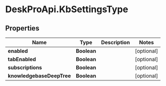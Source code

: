 # DeskProApi.KbSettingsType

## Properties
Name | Type | Description | Notes
------------ | ------------- | ------------- | -------------
**enabled** | **Boolean** |  | [optional] 
**tabEnabled** | **Boolean** |  | [optional] 
**subscriptions** | **Boolean** |  | [optional] 
**knowledgebaseDeepTree** | **Boolean** |  | [optional] 


